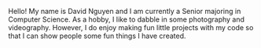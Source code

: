Hello! My name is David Nguyen and I am currently a Senior majoring in Computer Science. As a hobby, I like to dabble in some photography and videography. However, I do enjoy making fun little projects with my code so that I can show people some fun things I have created.
